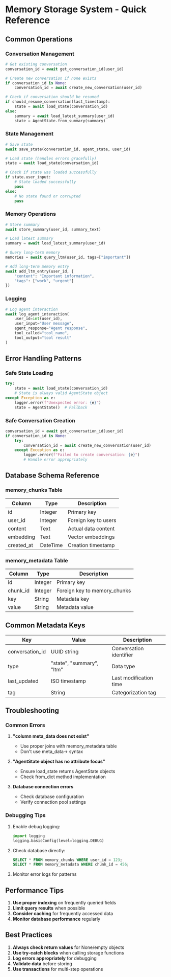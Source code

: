 # Memory Storage System - Quick Reference

## Common Operations

### Conversation Management

```python
# Get existing conversation
conversation_id = await get_conversation_id(user_id)

# Create new conversation if none exists
if conversation_id is None:
    conversation_id = await create_new_conversation(user_id)

# Check if conversation should be resumed
if should_resume_conversation(last_timestamp):
    state = await load_state(conversation_id)
else:
    summary = await load_latest_summary(user_id)
    state = AgentState.from_summary(summary)
```

### State Management

```python
# Save state
await save_state(conversation_id, agent_state, user_id)

# Load state (handles errors gracefully)
state = await load_state(conversation_id)

# Check if state was loaded successfully
if state.user_input:
    # State loaded successfully
    pass
else:
    # No state found or corrupted
    pass
```

### Memory Operations

```python
# Store summary
await store_summary(user_id, summary_text)

# Load latest summary
summary = await load_latest_summary(user_id)

# Query long-term memory
memories = await query_ltm(user_id, tags=["important"])

# Add long-term memory entry
await add_ltm_entry(user_id, {
    "content": "Important information",
    "tags": ["work", "urgent"]
})
```

### Logging

```python
# Log agent interaction
await log_agent_interaction(
    user_id=int(user_id),
    user_input="User message",
    agent_response="Agent response",
    tool_called="tool_name",
    tool_output="tool result"
)
```

## Error Handling Patterns

### Safe State Loading

```python
try:
    state = await load_state(conversation_id)
    # State is always valid AgentState object
except Exception as e:
    logger.error(f"Unexpected error: {e}")
    state = AgentState()  # Fallback
```

### Safe Conversation Creation

```python
conversation_id = await get_conversation_id(user_id)
if conversation_id is None:
    try:
        conversation_id = await create_new_conversation(user_id)
    except Exception as e:
        logger.error(f"Failed to create conversation: {e}")
        # Handle error appropriately
```

## Database Schema Reference

### memory_chunks Table

| Column     | Type     | Description          |
| ---------- | -------- | -------------------- |
| id         | Integer  | Primary key          |
| user_id    | Integer  | Foreign key to users |
| content    | Text     | Actual data content  |
| embedding  | Text     | Vector embeddings    |
| created_at | DateTime | Creation timestamp   |

### memory_metadata Table

| Column   | Type    | Description                  |
| -------- | ------- | ---------------------------- |
| id       | Integer | Primary key                  |
| chunk_id | Integer | Foreign key to memory_chunks |
| key      | String  | Metadata key                 |
| value    | String  | Metadata value               |

## Common Metadata Keys

| Key             | Value                     | Description             |
| --------------- | ------------------------- | ----------------------- |
| conversation_id | UUID string               | Conversation identifier |
| type            | "state", "summary", "ltm" | Data type               |
| last_updated    | ISO timestamp             | Last modification time  |
| tag             | String                    | Categorization tag      |

## Troubleshooting

### Common Errors

1. **"column meta_data does not exist"**

   - Use proper joins with memory_metadata table
   - Don't use meta_data-> syntax

2. **"AgentState object has no attribute focus"**

   - Ensure load_state returns AgentState objects
   - Check from_dict method implementation

3. **Database connection errors**
   - Check database configuration
   - Verify connection pool settings

### Debugging Tips

1. Enable debug logging:

   ```python
   import logging
   logging.basicConfig(level=logging.DEBUG)
   ```

2. Check database directly:

   ```sql
   SELECT * FROM memory_chunks WHERE user_id = 123;
   SELECT * FROM memory_metadata WHERE chunk_id = 456;
   ```

3. Monitor error logs for patterns

## Performance Tips

1. **Use proper indexing** on frequently queried fields
2. **Limit query results** when possible
3. **Consider caching** for frequently accessed data
4. **Monitor database performance** regularly

## Best Practices

1. **Always check return values** for None/empty objects
2. **Use try-catch blocks** when calling storage functions
3. **Log errors appropriately** for debugging
4. **Validate data** before storing
5. **Use transactions** for multi-step operations
